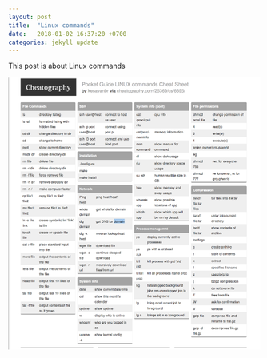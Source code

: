 ```yaml
---
layout: post
title:  "Linux commands"
date:   2018-01-02 16:37:20 +0700
categories: jekyll update
---
```

This post is about Linux commands

![image tooltip here](/Linux_command_cheatography.png)



[jekyll-docs]: https://jekyllrb.com/docs/home
[jekyll-gh]:   https://github.com/jekyll/jekyll
[jekyll-talk]: https://talk.jekyllrb.com/
